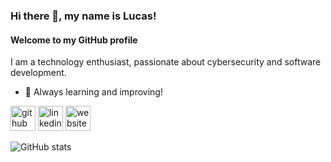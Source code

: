 ### Hi there 👋, my name is Lucas!
#### Welcome to my GitHub profile
I am a technology enthusiast, passionate about cybersecurity and software development.

- 🌱 Always learning and improving!


[<img src='https://cdn.jsdelivr.net/npm/simple-icons@3.0.1/icons/github.svg' alt='github' height='40'>](https://github.com/lucas-jb)  [<img src='https://cdn.jsdelivr.net/npm/simple-icons@3.0.1/icons/linkedin.svg' alt='linkedin' height='40'>](https://www.linkedin.com/in/lucas-juarez-barrios/)  [<img src='https://cdn.jsdelivr.net/npm/simple-icons@3.0.1/icons/icloud.svg' alt='website' height='40'>](lucas-jb.github.io)  

![GitHub stats](https://github-readme-stats.vercel.app/api?username=lucas-jb&show_icons=true)  
